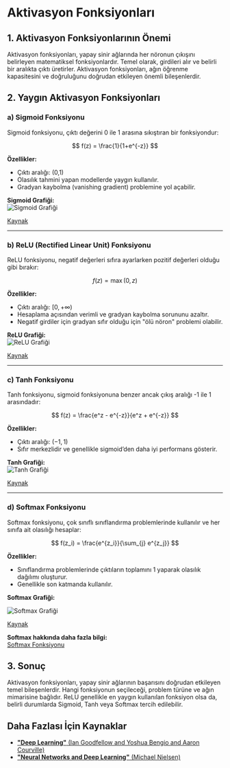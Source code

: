 # Aktivasyon Fonksiyonları

## 1. Aktivasyon Fonksiyonlarının Önemi

Aktivasyon fonksiyonları, yapay sinir ağlarında her nöronun çıkışını belirleyen matematiksel fonksiyonlardır. Temel olarak, girdileri alır ve belirli bir aralıkta çıktı üretirler. Aktivasyon fonksiyonları, ağın öğrenme kapasitesini ve doğruluğunu doğrudan etkileyen önemli bileşenlerdir.

## 2. Yaygın Aktivasyon Fonksiyonları

### a) Sigmoid Fonksiyonu
Sigmoid fonksiyonu, çıktı değerini 0 ile 1 arasına sıkıştıran bir fonksiyondur:

$$ f(z) = \frac{1}{1+e^{-z}} $$

**Özellikler:**
- Çıktı aralığı: (0,1)
- Olasılık tahmini yapan modellerde yaygın kullanılır.
- Gradyan kaybolma (vanishing gradient) problemine yol açabilir.

**Sigmoid Grafiği:**  
![Sigmoid Grafiği](https://upload.wikimedia.org/wikipedia/commons/8/88/Logistic-curve.svg)

[Kaynak](https://upload.wikimedia.org/wikipedia/commons/8/88/Logistic-curve.svg)

---

### b) ReLU (Rectified Linear Unit) Fonksiyonu
ReLU fonksiyonu, negatif değerleri sıfıra ayarlarken pozitif değerleri olduğu gibi bırakır:

$$ f(z) = \max(0, z) $$

**Özellikler:**
- Çıktı aralığı: $[0, +\infty)$
- Hesaplama açısından verimli ve gradyan kaybolma sorununu azaltır.
- Negatif girdiler için gradyan sıfır olduğu için "ölü nöron" problemi olabilir.

**ReLU Grafiği:**  
![ReLU Grafiği](https://www.nomidl.com/wp-content/uploads/2022/04/image-10.png)

[Kaynak](https://www.nomidl.com/wp-content/uploads/2022/04/image-10.png)

---

### c) Tanh Fonksiyonu
Tanh fonksiyonu, sigmoid fonksiyonuna benzer ancak çıkış aralığı -1 ile 1 arasındadır:

$$ f(z) = \frac{e^z - e^{-z}}{e^z + e^{-z}} $$

**Özellikler:**
- Çıktı aralığı: $(-1,1)$
- Sıfır merkezlidir ve genellikle sigmoid’den daha iyi performans gösterir.

**Tanh Grafiği:**  
![Tanh Grafiği](https://upload.wikimedia.org/wikipedia/commons/thumb/8/87/Hyperbolic_Tangent.svg/2560px-Hyperbolic_Tangent.svg.png)

[Kaynak](https://upload.wikimedia.org/wikipedia/commons/thumb/8/87/Hyperbolic_Tangent.svg/2560px-Hyperbolic_Tangent.svg.png)

---

### d) Softmax Fonksiyonu
Softmax fonksiyonu, çok sınıflı sınıflandırma problemlerinde kullanılır ve her sınıfa ait olasılığı hesaplar:

$$ f(z_i) = \frac{e^{z_i}}{\sum_{j} e^{z_j}} $$

**Özellikler:**
- Sınıflandırma problemlerinde çıktıların toplamını 1 yaparak olasılık dağılımı oluşturur.
- Genellikle son katmanda kullanılır.

**Softmax Grafiği:**

![Softmax Grafiği](https://miro.medium.com/v2/resize:fit:480/1*5nKWsukS6lPR-7fHtlK2Rg.png)

[Kaynak](https://miro.medium.com/v2/resize:fit:480/1*5nKWsukS6lPR-7fHtlK2Rg.png)

**Softmax hakkında daha fazla bilgi:**  
[Softmax Fonksiyonu](https://en.wikipedia.org/wiki/Softmax_function)

## 3. Sonuç
Aktivasyon fonksiyonları, yapay sinir ağlarının başarısını doğrudan etkileyen temel bileşenlerdir. Hangi fonksiyonun seçileceği, problem türüne ve ağın mimarisine bağlıdır. ReLU genellikle en yaygın kullanılan fonksiyon olsa da, belirli durumlarda Sigmoid, Tanh veya Softmax tercih edilebilir.

## Daha Fazlası İçin Kaynaklar
- [**"Deep Learning"** (Ian Goodfellow and Yoshua Bengio and Aaron Courville)](https://www.deeplearningbook.org/)
- [**"Neural Networks and Deep Learning"** (Michael Nielsen)](http://neuralnetworksanddeeplearning.com/)
